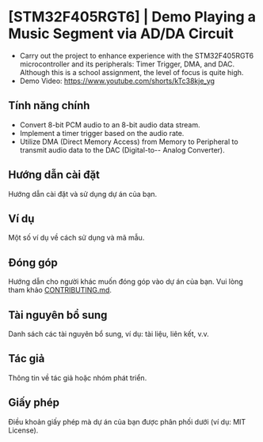 # [STM32F405RGT6] | Demo Playing a Music Segment via AD/DA Circuit
- Carry out the project to enhance experience with the STM32F405RGT6 microcontroller and its peripherals: Timer Trigger, DMA, and DAC. Although this is a school assignment, the level of focus is quite high.
- Demo Video: https://www.youtube.com/shorts/kTc38kje_yg

## Tính năng chính

- Convert 8-bit PCM audio to an 8-bit audio data stream.
- Implement a timer trigger based on the audio rate.
- Utilize DMA (Direct Memory Access) from Memory to Peripheral to transmit audio data to the DAC (Digital-to-- Analog Converter).

## Hướng dẫn cài đặt

Hướng dẫn cài đặt và sử dụng dự án của bạn.

## Ví dụ

Một số ví dụ về cách sử dụng và mã mẫu.

## Đóng góp

Hướng dẫn cho người khác muốn đóng góp vào dự án của bạn. Vui lòng tham khảo [CONTRIBUTING.md](link/to/contributing.md).

## Tài nguyên bổ sung

Danh sách các tài nguyên bổ sung, ví dụ: tài liệu, liên kết, v.v.

## Tác giả

Thông tin về tác giả hoặc nhóm phát triển.

## Giấy phép

Điều khoản giấy phép mà dự án của bạn được phân phối dưới (ví dụ: MIT License).
